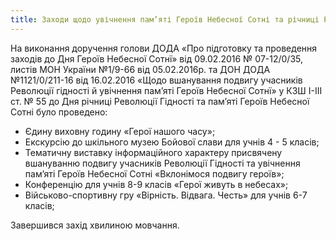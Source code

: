 ```yaml
---
title: Заходи щодо увічнення пам’яті Героїв Небесної Сотні та річниці Революції гідності
---
```


На виконання доручення голови ДОДА «Про підготовку та проведення заходів до Дня Героїв Небесної Сотнї» від 09.02.2016 № 07-12/0/35, листів МОН України №1/9-66 від 05.02.2016р. та ДОН ДОДА №1121/0/211-16 від 16.02.2016 «Щодо вшанування подвигу учасників Революції гідності й увічнення пам’яті Героїв Небесної Сотнї» у КЗШ І-ІІІ ст. № 55 до Дня річниці Революції Гідності та пам’яті Героїв Небесної Сотні було проведено:

- Єдину виховну годину «Герої нашого часу»;
- Екскурсію до шкільного музею Бойової слави для учнів 4 - 5 класів;
- Тематичну виставку інформаційного характеру присвячену вшануванню подвигу учасників Революції Гідності та увічнення пам’яті Героїв Небесної Сотні «Вклонімося подвигу героїв»;
- Конференцію для учнів 8-9 класів «Герої живуть в небесах»;
- Військово-спортивну гру «Вірність. Відвага. Честь» для учнів 6-7 класів;

Завершився захід хвилиною мовчання.

<slideshow id="_/72157664664222792" />
